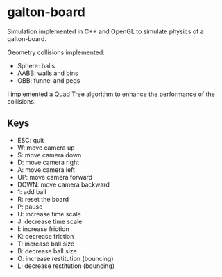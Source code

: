 # galton-board

Simulation implemented in C++ and OpenGL to simulate physics of a galton-board.

Geometry collisions implemented:

- Sphere: balls
- AABB: walls and bins
- OBB: funnel and pegs

I implemented a Quad Tree algorithm to enhance the performance of the collisions.

## Keys

- ESC: quit
- W: move camera up
- S: move camera down
- D: move camera right
- A: move camera left
- UP: move camera forward
- DOWN: move camera backward
- 1: add ball
- R: reset the board
- P: pause
- U: increase time scale
- J: decrease time scale
- I: increase friction
- K: decrease friction
- T: increase ball size
- B: decrease ball size
- O: increase restitution (bouncing)
- L: decrease restitution (bouncing)

